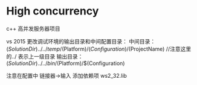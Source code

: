 #  High concurrency 
 c++ 高并发服务器项目
 
 
 vs 2015 更改调试环境的输出目录和中间配置目录：
 中间目录：$(SolutionDir)../../temp/$(Platform)/$(Configuration)/$(ProjectName)		//注意这里的../  表示上一级目录
 输出目录：$(SolutionDir)../../bin/$(Platform)/$(Configuration)


注意在配置中 链接器->输入 添加依赖项  ws2_32.lib
